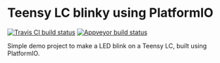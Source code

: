 Teensy LC blinky using PlatformIO
=================================

[![Travis CI build status](https://travis-ci.org/PhilboBaggins/teensy-platformio-blinky.svg?branch=master)](https://travis-ci.org/PhilboBaggins/teensy-platformio-blinky)
[![Appveyor build status](https://ci.appveyor.com/api/projects/status/u226nkwgg0txqcmr?svg=true)](https://ci.appveyor.com/project/PhilboBaggins/teensy-platformio-blinky)

Simple demo project to make a LED blink on a Teensy LC, built using PlatformIO.
